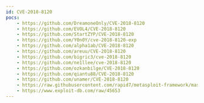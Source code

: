 ```yaml
---
id: CVE-2018-8120
pocs:
    - https://github.com/DreamoneOnly/CVE-2018-8120
    - https://github.com/EVOL4/CVE-2018-8120
    - https://github.com/StartZYP/CVE-2018-8120
    - https://github.com/Y0n0Y/cve-2018-8120-exp
    - https://github.com/alpha1ab/CVE-2018-8120
    - https://github.com/areuu/CVE-2018-8120
    - https://github.com/bigric3/cve-2018-8120
    - https://github.com/ne1llee/cve-2018-8120
    - https://github.com/ozkanbilge/CVE-2018-8120
    - https://github.com/qiantu88/CVE-2018-8120
    - https://github.com/unamer/CVE-2018-8120
    - https://raw.githubusercontent.com/rapid7/metasploit-framework/master/modules/exploits/windows/local/ms18_8120_win32k_privesc.rb
    - https://www.exploit-db.com/raw/45653
---
```

